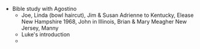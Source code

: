 - Bible study with Agostino
	- Joe, Linda (bowl haircut), Jim & Susan Adrienne to Kentucky, Elease New Hampshire 1968, John in Illinois, Brian & Mary Meagher New Jersey, Manny
	- Luke's introduction
	-